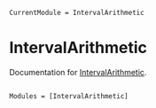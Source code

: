 ```@meta
CurrentModule = IntervalArithmetic
```

# IntervalArithmetic

Documentation for [IntervalArithmetic](https://gitlab.fit.cvut.cz/novott37/IntervalArithmetic.jl).


```@index
```

```@autodocs
Modules = [IntervalArithmetic]
```
